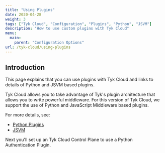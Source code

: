 ```yaml
---
title: "Using Plugins"
date: 2020-04-28
weight: 3
tags: ["Tyk Cloud", "Configuration", "Plugins", "Python", "JSVM"]
description: "How to use custom plugins with Tyk Cloud"
menu:
  main:
    parent: "Configuration Options"
url: /tyk-cloud/using-plugins
---
```


## Introduction

This page explains that you can use plugins with Tyk Cloud and links to details of Python and JSVM based plugins.

Tyk Cloud allows you to take advantage of Tyk's plugin architecture that allows you to write powerful middleware. For this version of Tyk Cloud, we support the use of Python and JavaScript Middleware based plugins.

For more details, see: 
* [Python Plugins](/docs/plugins/rich-plugins/python/)
* [JSVM](/docs/plugins/javascript-middleware/)

Next you'll set up an Tyk Cloud Control Plane to use a Python Authentication Plugin.